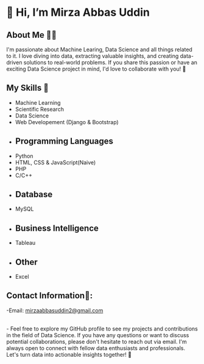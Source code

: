  # 👋 Hi, I’m Mirza Abbas Uddin
## About Me 🙋‍♂️
 I'm passionate about Machine Learing, Data Science and all things related to it. I love diving into data, extracting valuable insights, and creating data-driven solutions to real-world problems. If you share this passion or have an exciting Data Science project in mind, I'd love to collaborate with you! 🙌

 ## My Skills 🚀
- Machine Learning
- Scientific Research
- Data Science
- Web Developement (Django & Bootstrap)
- ## Programming Languages
- Python
- HTML, CSS & JavaScript(Naive)
- PHP
- C/C++
- ## Database
- MySQL
- ## Business Intelligence
- Tableau
- ## Other
- Excel

  
## Contact Information📩:
-Email: mirzaabbasuddin2@gmail.com

<br>
- Feel free to explore my GitHub profile to see my projects and contributions in the field of Data Science. If you have any questions or want to discuss potential collaborations, please don't hesitate to reach out via email. I'm always open to connect with fellow data enthusiasts and professionals. Let's turn data into actionable insights together! 🚀

<!---
mirzaaa101/mirzaaa101 is a ✨ special ✨ repository because its `README.md` (this file) appears on your GitHub profile.
You can click the Preview link to take a look at your changes.
--->
